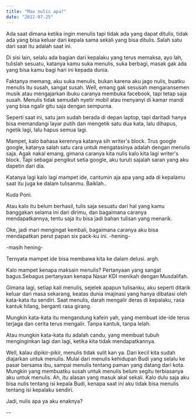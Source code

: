 ```yaml
---
title: "Mau nulis apa?"
date: "2012-07-25"
---
```


Ada saat dimana ketika ingin menulis tapi tidak ada yang dapat ditulis, tidak ada yang bisa keluar dari kepala sama sekali yang bisa ditulis. Salah satu dari saat itu adalah saat ini.

Di sisi lain, selalu ada bagian dari kepalaku yang terus memaksa, ayo lah, tulislah sesuatu, katanya kamu suka menulis, suka berbagi, masak gak ada yang bisa kamu bagi hari ini kepada dunia.

Faktanya memang, aku suka menulis, bukan karena aku jago nulis, buatku menulis itu susah, sangat susah. Well, emang gak sesusah mengaransemen musik atau mengajarkan ibuku caranya membuka facebook, tapi tetap saja susah. Menulis tidak semudah nyetir mobil atau menyanyi di kamar mandi yang bisa ngalir gitu saja dengan sempurna.

Seperti saat ini, satu jam sudah berada di depan laptop, tapi daritadi hanya bisa memandangi layar putih dan mengetik satu dua kata, lalu dihapus, ngetik lagi, lalu hapus semua lagi.

Mampet, kalo bahasa kerennya katanya sih writer's block. Trus google google, katanya salah satu cara untuk mengatasinya adalah dengan menulis saja. Agak nakal emang, gimana caranya kita nulis kalo kita lagi writer's block. Tapi sebagai pengikut setia google, aku turuti sajalah saran yang aku dapetin dari dia.

Katanya lagi kalo lagi mampet ide, cantumin aja apa yang ada di kepalamu saat itu juga ke dalam tulisanmu. Baiklah..

Kuda Poni.

Atau kalo itu belum berhasil, tulis saja sesuatu dari hal yang kamu banggakan selama ini dari dirimu, dan bagaimana caranya mendapatkannya, tentu saja itu bisa jadi bahan tulisan yang menarik.

Oke, jadi mari mengingat kembali, bagaimana caranya aku bisa mendapatkan perut papan six pack-ku ini. -hening-

\-masih hening-

Ternyata mampet ide bisa membawa kita ke dalam delusi. argh.

Kalo mampet kenapa maksain menulis? Pertanyaan yang sangat bagus.Sebagus pertanyaan kenapa Nasar KDI menikah dengan Musdalifah.

Gimana lagi, setiap kali menulis, sejelek apapun tulisanku, aku seperti ditarik keluar dari masa sekarang, keatas dunia imajinasi yang hanya dibatasi oleh kata-kata itu sendiri. Saat menulis, darah mengalir deras di kepalaku, rasa kantuk hilang, berganti rasa girang.

Mungkin kata-kata itu mengandung kafein yah, yang membuat ide-ide terus terjaga dan cerita terus mengalir. Tanpa kantuk, tanpa lelah.

Atau mungkin kata-kata itu adalah candu, yang membuat tubuh menginginkan lagi dan lagi, ketika kita tidak mendapatkannya.

Well, kalau dipikir-pikir, menulis tidak sulit kan ya. Dari kecil kita sudah diajarkan untuk menulis. Mulai dari menulis kehidupan Budi yang selalu ke pasar bersama ibu, sampai menulis tentang paman yang datang dari kota. Mungkin yang membuatku susah untuk menulis belum segitu terbiasanya aku untuk menulis. Ah, itu alasan yang masuk akal sekali. Kalo dulu saja aku bisa nulis tentang isi kepala Budi, kenapa saat ini aku tidak bisa menulis tentang isi kepalaku sendiri.

Jadi, nulis apa ya aku enaknya?

\--
